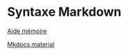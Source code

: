 # Syntaxe Markdown

[Aide mémoire](https://tim-montmorency.com/compendium/aide-memoire)

[Mkdocs material](https://squidfunk.github.io/mkdocs-material/reference/)
